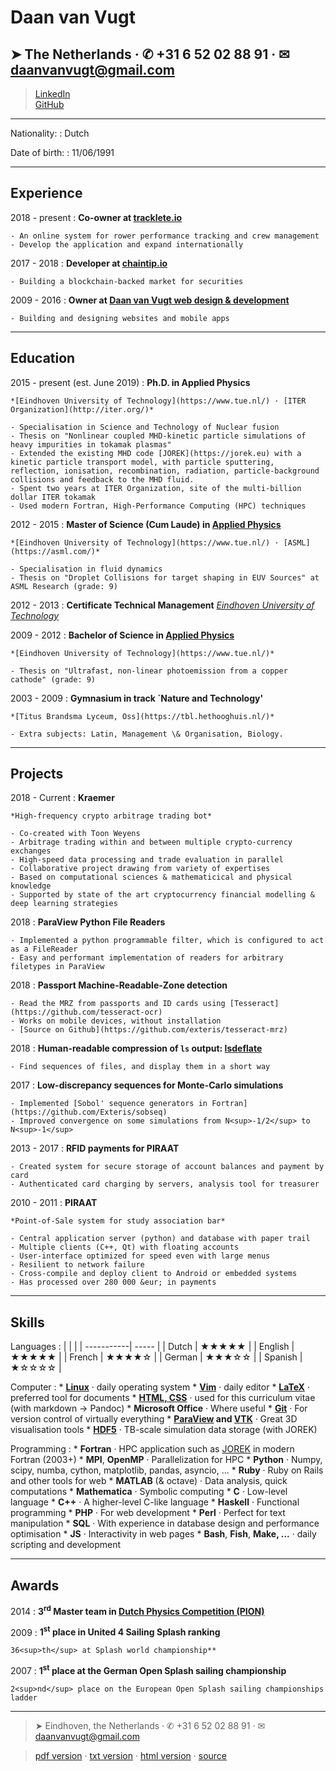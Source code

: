 Daan van Vugt
===========

➤ The Netherlands · ✆ +31 6 52 02 88 91 · ✉  <daanvanvugt@gmail.com>
-----------------------------------------------------------------------
> [LinkedIn](https://www.linkedin.com/in/daanv/)  
> [GitHub](http://github.com/exteris)  

----

Nationality:
:   Dutch

Date of birth:
:   11/06/1991

----

Experience
----------

2018 - present
:   **Co-owner at [tracklete.io](https://tracklete.io)**

    - An online system for rower performance tracking and crew management
    - Develop the application and expand internationally

2017 - 2018
:   **Developer at [chaintip.io](https://chaintip.io)**

    - Building a blockchain-backed market for securities

2009 - 2016
:   **Owner at [Daan van Vugt web design & development](http://daanvanvugt.nl)**

    - Building and designing websites and mobile apps

----

Education
---------

2015 - present (est. June 2019)
:   **Ph.D. in Applied Physics**
    
    *[Eindhoven University of Technology](https://www.tue.nl/) · [ITER Organization](http://iter.org/)*

    - Specialisation in Science and Technology of Nuclear fusion
    - Thesis on "Nonlinear coupled MHD-kinetic particle simulations of heavy impurities in tokamak plasmas"
    - Extended the existing MHD code [JOREK](https://jorek.eu) with a kinetic particle transport model, with particle sputtering, reflection, ionisation, recombination, radiation, particle-background collisions and feedback to the MHD fluid.
    - Spent two years at ITER Organization, site of the multi-billion dollar ITER tokamak
    - Used modern Fortran, High-Performance Computing (HPC) techniques

2012 - 2015
:   **Master of Science (Cum Laude) in [Applied Physics](https://www.tue.nl/en/education/graduate-school/master-applied-physics/)**
    
    *[Eindhoven University of Technology](https://www.tue.nl/) · [ASML](https://asml.com/)*

    - Specialisation in fluid dynamics
    - Thesis on "Droplet Collisions for target shaping in EUV Sources" at ASML Research (grade: 9)

2012 - 2013
:   **Certificate Technical Management**
    *[Eindhoven University of Technology](https://www.tue.nl/)*

2009 - 2012
:   **Bachelor of Science in [Applied Physics](https://www.tue.nl/en/education/bachelor-college/bachelor-applied-physics/)**

    *[Eindhoven University of Technology](https://www.tue.nl/)*
    
    - Thesis on "Ultrafast, non-linear photoemission from a copper cathode" (grade: 9)

2003 - 2009
:   **Gymnasium in track `Nature and Technology'**

    *[Titus Brandsma Lyceum, Oss](https://tbl.hethooghuis.nl/)*
    
    - Extra subjects: Latin, Management \& Organisation, Biology.

----

Projects
--------


2018 - Current
:   **Kraemer**
    
    *High-frequency crypto arbitrage trading bot*

    - Co-created with Toon Weyens
    - Arbitrage trading within and between multiple crypto-currency exchanges
    - High-speed data processing and trade evaluation in parallel
    - Collaborative project drawing from variety of expertises
    - Based on computational sciences & mathematicical and physical knowledge
    - Supported by state of the art cryptocurrency financial modelling & deep learning strategies

2018
:   **ParaView Python File Readers**

    - Implemented a python programmable filter, which is configured to act as a FileReader
    - Easy and performant implementation of readers for arbitrary filetypes in ParaView

2018
:   **Passport Machine-Readable-Zone detection**
    
    - Read the MRZ from passports and ID cards using [Tesseract](https://github.com/tesseract-ocr)
    - Works on mobile devices, without installation
    - [Source on Github](https://github.com/exteris/tesseract-mrz)

2018
:  **Human-readable compression of `ls` output: [lsdeflate](https://github.com/exteris/lsdeflate)**

    - Find sequences of files, and display them in a short way

2017
:   **Low-discrepancy sequences for Monte-Carlo simulations**

    - Implemented [Sobol' sequence generators in Fortran](https://github.com/Exteris/sobseq)
    - Improved convergence on some simulations from N<sup>-1/2</sup> to N<sup>-1</sup>

2013 - 2017
:   **RFID payments for PIRAAT**

    - Created system for secure storage of account balances and payment by card
    - Authenticated card charging by servers, analysis tool for treasurer

2010 - 2011
:   **PIRAAT**

    *Point-of-Sale system for study association bar*

    - Central application server (python) and database with paper trail
    - Multiple clients (C++, Qt) with floating accounts
    - User-interface optimized for speed even with large menus
    - Resilient to network failure
    - Cross-compile and deploy client to Android or embedded systems
    - Has processed over 280 000 &eur; in payments

----

Skills
-----
Languages
:   |            |       |
    | -----------| ----- |
    | Dutch      | ★★★★★ |
    | English    | ★★★★★ |
    | French     | ★★★★☆ |
    | German     | ★★★☆☆ |
    | Spanish    | ★☆☆☆☆ |

Computer
:   * **[Linux](https://www.linux.org/)** · daily operating system
    * **[Vim](https://www.vim.org/)** · daily editor
    * **[LaTeX](https://www.latex-project.org/)** · preferred tool for documents
    * **[HTML, CSS](https://www.w3.org/standards/webdesign/htmlcss)** · used for this curriculum vitae (with markdown → Pandoc)
    * **Microsoft Office** · Where useful
    * **[Git](https://git-scm.com/)** · For version control of virtually everything
    * **[ParaView](https://www.paraview.org/) and [VTK](https://vtk.org)** · Great 3D visualisation tools
    * **[HDF5](https://www.hdfgroup.org/HDF5/)** · TB-scale simulation data storage (with JOREK)

Programming
:   * **Fortran** · HPC application such as [JOREK](https://jorek.eu/) in modern Fortran (2003+)
    * **MPI**, **OpenMP** · Parallelization for HPC
    * **Python** · Numpy, scipy, numba, cython, matplotlib, pandas, asyncio, ...
    * **Ruby** · Ruby on Rails and other tools for web
    * **MATLAB** (& octave) · Data analysis, quick computations
    * **Mathematica** · Symbolic computing
    * **C** · Low-level language
    * **C++** · A higher-level C-like language
    * **Haskell** · Functional programming
    * **PHP** · For web development
    * **Perl** · Perfect for text manipulation
    * **SQL** · With experience in database design and performance optimisation
    * **JS** · Interactivity in web pages
    * **Bash**, **Fish**, **Make, ...** · daily scripting and development

----

Awards
------
2014
:   **3<sup>rd</sup> Master team in [Dutch Physics Competition (PION)](https://pion.vvtp.tudelft.nl)**

2009
:   **1<sup>st</sup> place in United 4 Sailing Splash ranking**

    36<sup>th</sup> at Splash world championship**

2007
:   **1<sup>st</sup> place at the German Open Splash sailing championship**

    2<sup>nd</sup> place on the European Open Splash sailing championships ladder

----

<!---
References
----------
👤
:   **Dr. Alberto Loarte**
    
    *Science Division head at ITER Organization · scientific officer at the European Commission*
    
    |    |                                                    |
    | ---| -------------------------------------------------- |
    | ✉  | [alberto.loarte@iter.org](alberto.loarte@iter.org) |
    | ✆  | +33 4 42 176508                                    |

👤
:   **Prof. Dr. Guido Huijsmans**
    
    *full professor at Eindhoven University of Technology · scientific officer at the European Commission*
    
    |    |                                                  |
    | ---| ------------------------------------------------ |
    | ✉  | [guido.huijsmans@cea.fr](guido.huijsmans@cea.fr) |
    | ✆  | +33 4 42 256152                                  |

👤
----
-->

> ➤ Eindhoven, the Netherlands · ✆ +31 6 52 02 88 91 · ✉  <daanvanvugt@gmail.com>

> [pdf version](https://raw.githubusercontent.com/exteris/cv/master/CV_DaanVanVugt.pdf) · [txt version](https://raw.githubusercontent.com/exteris/cv/master/CV_DaanVanVugt.txt) · [html version](https://cv.daanvanvugt.nl/) · [source](https://github.com/exteris/cv)


